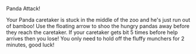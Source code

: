 Panda Attack!

Your Panda caretaker is stuck in the middle of the zoo and he's just run out of bamboo!
Use the floating arrow to shoo the hungry pandas away before they reach the caretaker. If
your caretaker gets bit 5 times before help arrives then you lose! You only need to hold
off the fluffy munchers for 2 minutes, good luck!